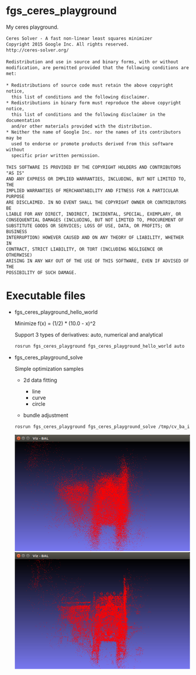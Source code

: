 # fgs_ceres_playground

My ceres playground.

```license
Ceres Solver - A fast non-linear least squares minimizer
Copyright 2015 Google Inc. All rights reserved.
http://ceres-solver.org/

Redistribution and use in source and binary forms, with or without
modification, are permitted provided that the following conditions are met:

* Redistributions of source code must retain the above copyright notice,
  this list of conditions and the following disclaimer.
* Redistributions in binary form must reproduce the above copyright notice,
  this list of conditions and the following disclaimer in the documentation
  and/or other materials provided with the distribution.
* Neither the name of Google Inc. nor the names of its contributors may be
  used to endorse or promote products derived from this software without
  specific prior written permission.

THIS SOFTWARE IS PROVIDED BY THE COPYRIGHT HOLDERS AND CONTRIBUTORS "AS IS"
AND ANY EXPRESS OR IMPLIED WARRANTIES, INCLUDING, BUT NOT LIMITED TO, THE
IMPLIED WARRANTIES OF MERCHANTABILITY AND FITNESS FOR A PARTICULAR PURPOSE
ARE DISCLAIMED. IN NO EVENT SHALL THE COPYRIGHT OWNER OR CONTRIBUTORS BE
LIABLE FOR ANY DIRECT, INDIRECT, INCIDENTAL, SPECIAL, EXEMPLARY, OR
CONSEQUENTIAL DAMAGES (INCLUDING, BUT NOT LIMITED TO, PROCUREMENT OF
SUBSTITUTE GOODS OR SERVICES; LOSS OF USE, DATA, OR PROFITS; OR BUSINESS
INTERRUPTION) HOWEVER CAUSED AND ON ANY THEORY OF LIABILITY, WHETHER IN
CONTRACT, STRICT LIABILITY, OR TORT (INCLUDING NEGLIGENCE OR OTHERWISE)
ARISING IN ANY WAY OUT OF THE USE OF THIS SOFTWARE, EVEN IF ADVISED OF THE
POSSIBILITY OF SUCH DAMAGE.
```

# Executable files

- fgs_ceres_playground_hello_world

    Minimize f(x) = (1/2) * (10.0 - x)^2

    Support 3 types of derivatives: auto, numerical and analytical

    ```bash
    rosrun fgs_ceres_playground fgs_ceres_playground_hello_world auto
    ```

- fgs_ceres_playground_solve

  Simple optimization samples

  - 2d data fitting
    - line
    - curve
    - circle

  - bundle adjustment

  ```bash
  rosrun fgs_ceres_playground fgs_ceres_playground_solve /tmp/cv_ba_in_large.yaml simple_ba
  ```

  ![ba_before](https://github.com/fugashy/fgs_opt/blob/images/ba_before.png)
  ![ba_after](https://github.com/fugashy/fgs_opt/blob/images/ba_after.png)
